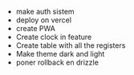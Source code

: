 - make auth sistem
- deploy on vercel
- create PWA
- Create clock in feature
- Create table with all the registers
- Make theme dark and light
- poner rollback en drizzle
